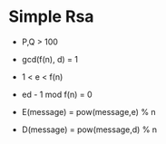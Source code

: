 # Simple Rsa 

- P,Q > 100

- gcd(f(n), d) = 1

- 1 < e < f(n)

- ed - 1 mod f(n) = 0

- E(message) = pow(message,e) % n
- D(message) = pow(message,d) % n